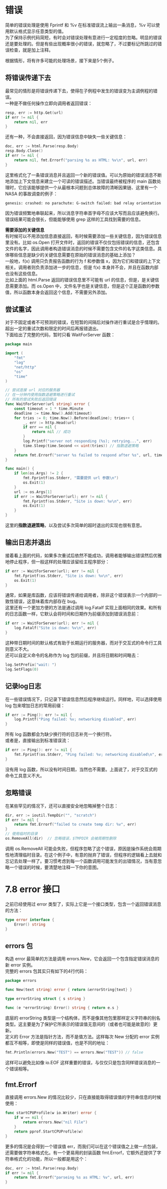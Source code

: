 # 错误
简单的错误处理是使用 Fprintf 和 %v 在标准错误流上输出一条消息，%v 可以使用默认格式显示任意类型的值。  
为了保持示例代码简短，有时会对错误处理有意进行一定程度的忽略。明显的错误还是要处理的。但是有些出现概率很小的错误，就忽略了，不过要标记所跳过的错误检查，就是加上注释。  

根据情形，将有许多可能的处理场景，接下来是5个例子。  

## 将错误传递下去
最常见的情形是将错误传递下去，使得在子例程中发生的错误变为主调例程的错误。  
一种是不做任何操作立即向调用者返回错误：
```go
resp, err := http.Get(url)
if err != nil {
    return nil, err
}
```
还有一种，不会直接返回，因为错误信息中缺失一些关键信息：
```go
doc, err := html.Parse(resp.Body)
resp.Body.Close()
if err != nil {
    return nil, fmt.Errorf("parsing %s as HTML: %v\n", url, err)
}
```
这里格式化了一条错误消息并且返回一个新的错误值。可以为原始的错误消息不断地添加上下文信息来建立一个可读的错误描述。当错误最终被程序的 main 函数处理时，它应该能够提供一个从最根本问题到总体故障的清晰因果链、这里有一个 NASA 的事故调查的例子：
```
genesis: crashed: no parachute: G-switch failed: bad relay orientation
```
因为错误频繁地串联起来，所以消息字符串首字母不应该大写而且应该避免换行。错误结果可能会很长，但能能够使用 grep 这样的工具找到需要的信息。  

**需要添加的关键信息**  
有时候可以不用添加信息直接返回，有时候需要添加一些关键信息，因为错误信息里没有。比如 os.Open 打开文件时，返回的错误不仅仅包括错误的信息，还包含文件的名字，因此调用者构造错误消息的时候不需要包含文件的名字这类信息。具体哪些信息是缺少的关键信息需要在原始的错误消息的基础上添加？  
一般地，f(x) 调用只负责报告函数的行为 f 和参数值 x，因为它们和错误的上下文相关。调用者则负责添加进一步的信息，但是 f(x) 本身并不会，并且在函数内部也没有这些信息。  
比如上面的 html.Parse 返回的错误信息里不可能有 url 的信息，但是，是关键信息需要添加。而 os.Open 中，文件名字也是关键信息，但是这个正是函数的参数值，所以函数本身会返回这个信息，不需要另外添加。  

## 尝试重试
对于不固定或者不可预测的错误，在短暂的间隔后对操作进行重试是合乎情理的。超出一定的重试次数和限定的时间后再报错退出。  
下面给出了完整的代码，暂时只看 WaitForServer 函数：
```go
package main

import (
	"fmt"
	"log"
	"net/http"
	"os"
	"time"
)

// 尝试连接 url 对应的服务器
// 在一分钟内使用指数退避策略进行重试
// 所有的尝试失败后返回错误
func WaitForServer(url string) error {
	const timeout = 1 * time.Minute
	deadline := time.Now().Add(timeout)
	for tries := 0; time.Now().Before(deadline); tries++ {
		_, err := http.Head(url)
		if err == nil {
			return nil // 成功
		}
		log.Printf("server not responding (%s); retrying...", err)
		time.Sleep(time.Second << uint(tries)) // 指数退避策略
	}
	return fmt.Errorf("server %s failed to respond after %s", url, timeout)
}

func main() {
	if len(os.Args) != 2 {
		fmt.Fprintf(os.Stderr, "需要提供 url 参数\n")
		os.Exit(1)
	}
	url := os.Args[1]
	if err := WaitForServer(url); err != nil {
		fmt.Fprintf(os.Stderr, "Site is down: %v\n", err)
		os.Exit(1)
	}
}
```
这里的**指数退避策略**，以及尝试多次简单的超时退出的实现也很有意思。  

## 输出日志并退出
接着看上面的代码，如果多次重试后依然不能成功，调用者能够输出错误然后优雅地停止程序，但一般这样的处理应该留给主程序部分：
```go
if err := WaitForServer(url); err != nil {
	fmt.Fprintf(os.Stderr, "Site is down: %v\n", err)
	os.Exit(1)
}
```
通常，如果是库函数，应该将错误传递给调用者，除非这个错误表示一个内部的一致性错误，这意味着库内部存在 bug。  
这里还有一个更加方便的方法是通过调用 log.Fatalf 实现上面相同的效果。和所有的日志函数一样，它默认会将时间和日期作为前缀添加到错误消息前：
```go
if err := WaitForServer(url); err != nil {
	log.Fatalf("Site is down: %v\n", err)
}
```
这种带日期时间的默认格式有助于长期运行的服务器，而对于交互式的命令行工具则意义不大。  
还可以自定义命令的名称作为 log 包的前缀，并且将日期和时间略去：
```go
log.SetPrefix("wait: ")
log.SetFlags(0)
```

## 记录log日志
在一些错误情况下，只记录下错误信息然后程序继续运行。同样地，可以选择使用 log 包来增加日志的常用前缀：
```go
if err := Ping(): err != nil {
	log.Printf("Ping failed: %v; networking disabled", err)
}
```
所有 log 函数都会为缺少换行符的日志补充一个换行符。  
或者是，直接输出到标准错误流：
```go
if err := Ping(): err != nil {
	fmt.Fprintf(os.Stderr, "Ping failed: %v; networking disabled\n", err)
}
```
没有用 log 函数，所以没有时间日期，当然也不需要。上面说了，对于交互式的命令工具意义不大。  

## 忽略错误
在某些罕见的情况下，还可以直接安全地忽略掉整个日志：
```go
dir, err := ioutil.TempDir("", "scratch")
if err != nil {
	return fmt.Errorf("failed to create temp dir: %v", err)
}
// 使用临时的目录
os.RemoveAll(dir)  // 忽略错误，$TMPDIR 会被周期性删除
```
调用 os.RemoveAll 可能会失败，但程序忽略了这个错误，原因是操作系统会周期性地清理临时目录。在这个例子中，有意的抛弃了错误，但程序的逻辑看上去就和忘记去处理一样了。要习惯考虑到每一个函数调用可能发生的出错情况，当有意忽略一个错误的时候，要清楚地注释一下你的意图。  

# 7.8 error 接口
之前已经使用过 error 类型了，实际上它是一个接口类型，包含一个返回错误消息的方法：
```go
type error interface {
	Error() string
}
```

## errors 包
构造 error 最简单的方法是调用 errors.New，它会返回一个包含指定错误消息的新 error 实例。  
完整的 errors 包其实只有如下的4行代码：
```go
package errors

func New(text string) error { return &errorString{text} }

type errorString struct { s string }

func (e *errorString) Error() string { return e.s }
```
底层的 errorString 类型是一个结构体，而不是像其他包里那样定义字符串的别名类型。这主要是为了保护它所表示的错误值无意间的（或者也可能是故意的）更新。  
定义的 Error 方法是指针方法，而不是值方法。这样每次 New 分配的 error 实例都互不相等，即使是同样的错误值，也是不同的地址：
```go
fmt.Println(errors.New("TEST") == errors.New("TEST")) // false
```
这样可以避免比如像 io\.EOF 这样重要的错误，与仅仅只是包含同样错误消息的一个错误相等。

## fmt.Errorf
直接调用 errors.New 的情况比较少，只在直接能取得错误值的字符串信息的时候使用：
```go
func startCPUProfile(w io.Writer) error {
	if w == nil {
		return errors.New("nil File")
	}
	return pprof.StartCPUProfile(w)
}

```
更多的情况是会得到一个错误值 err，而我们可以在这个错误值之上做一点包装，还需要做字符串格式化。有一个更易用的封装函数 fmt.Errorf，它额外还提供了字符串格式化的功能，所以一般都是用这个：
```go
doc, err := html.Parse(resp.Body)
if err != nil {
	return fmt.Errorf("parseing %s as HTML: %v", url, err)
}
```
